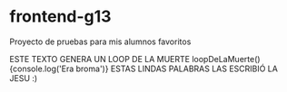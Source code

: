 # frontend-g13
Proyecto de pruebas para mis alumnos favoritos







ESTE TEXTO GENERA UN LOOP DE LA MUERTE loopDeLaMuerte(){console.log('Era broma')}
ESTAS LINDAS PALABRAS LAS ESCRIBIÓ LA JESU :)
